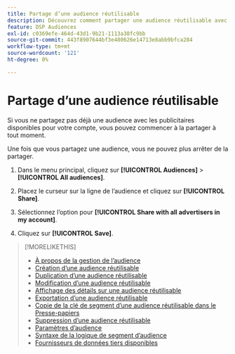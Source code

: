 ```yaml
---
title: Partage d’une audience réutilisable
description: Découvrez comment partager une audience réutilisable avec d’autres annonceurs disponibles pour votre compte.
feature: DSP Audiences
exl-id: c0369efe-464d-43d1-9b21-1113a38fc9bb
source-git-commit: 443f8907644bf3e480626e14713e8abb9bfca284
workflow-type: tm+mt
source-wordcount: '121'
ht-degree: 0%

---
```


# Partage d’une audience réutilisable

Si vous ne partagez pas déjà une audience avec les publicitaires disponibles pour votre compte, vous pouvez commencer à la partager à tout moment.

Une fois que vous partagez une audience, vous ne pouvez plus arrêter de la partager.

1. Dans le menu principal, cliquez sur **[!UICONTROL Audiences]** > **[!UICONTROL All audiences]**.

1. Placez le curseur sur la ligne de l’audience et cliquez sur **[!UICONTROL Share]**.

1. Sélectionnez l’option pour **[!UICONTROL Share with all advertisers in my account]**.

1. Cliquez sur **[!UICONTROL Save]**.

>[!MORELIKETHIS]
>
>* [À propos de la gestion de l’audience](audience-about.md)
>* [Création d’une audience réutilisable](reusable-audience-create.md)
>* [Duplication d’une audience réutilisable](reusable-audience-duplicate.md)
>* [Modification d’une audience réutilisable](reusable-audience-edit.md)
>* [Affichage des détails sur une audience réutilisable](reusable-audience-view-details.md)
>* [Exportation d’une audience réutilisable](reusable-audience-export.md)
>* [Copie de la clé de segment d’une audience réutilisable dans le Presse-papiers](reusable-audience-clipboard.md)
>* [Suppression d’une audience réutilisable](reusable-audience-delete.md)
>* [Paramètres d’audience](audience-settings.md)
>* [Syntaxe de la logique de segment d’audience](audience-segment-logic-syntax.md)
>* [Fournisseurs de données tiers disponibles](third-party-data-providers.md)

